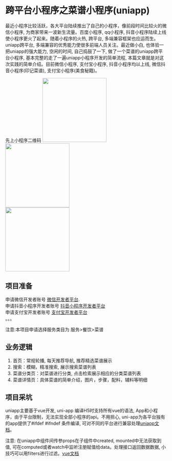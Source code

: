 # 跨平台小程序之菜谱小程序(uniapp)

最近小程序比较活跃，各大平台陆续推出了自己的小程序，像前段时间比较火的微信小程序, 为商家带来一波新生流量。百度小程序, qq小程序, 抖音小程序陆续上线使小程序更火了起来。随着小程序的火热, 跨平台, 多端兼容框架也应运而生。 uniapp跨平台, 多端兼容的优秀能力使很多前端人员关注。最近做小白, 也体验一把uniapp的强大能力, 空闲的时间, 自己捣鼓了一下, 做了一个菜谱的uniapp跨平台小程序, 基本完整的走了一遍uniapp小程序开发的简单流程,  本篇文章就是对这次实践的简单介绍。目前微信小程序, 支付宝小程序, 抖音小程序均以上线, 微信抖音小程序(印记菜谱), 支付宝小程序(美食秘籍)。

先上小程序二维码
<img src="https://github.com/anyrzm/demo-app/blob/master/m/20200424230936851.png" width="200" height="200" alt=""/><br/>
<img src="https://github.com/anyrzm/demo-app/blob/master/m/20200424225428179.jpg" width="200"  alt=""/><br/>
<img src="https://github.com/anyrzm/demo-app/blob/master/m/20200424230237910.jpg" width="200" height="200" alt=""/>

## 项目准备
申请微信开发者账号 [微信开发者平台](https://mp.weixin.qq.com/).<br/>
申请抖音小程序开发者账号 [抖音小程序开发者平台](https://developer.toutiao.com/homepage)<br/>
申请支付宝开发者账号 [支付宝开发者平台](https://mini.open.alipay.com/channel/miniIndex.htm)<br/>
。。。<br/>

注意:本项目申请选择服务类目为 服务>餐饮>菜谱


## 业务逻辑

 1. 首页：常规轮播, 每天推荐导航, 推荐精选菜谱展示<br/>
 2. 搜索：模糊，精准搜索, 展示搜索菜谱列表<br/>
 3. 菜谱分类页：对菜谱进行分类, 点击检索展示相应的分类菜谱列表<br/>
 4. 菜谱详情页：具体菜谱的简单介绍，图片，步骤，配料，辅料等明细

## 项目采坑
uniapp主要基于vue开发, uni-app 编译H5时支持所有vue的语法, App和小程序，由于平台限制，无法实现全部小程序的api。不用担心, uni-app为各平台独有的app提供了#ifdef #ifndef 条件编译, 可对不同的平台进行兼容处理[uniapp文档](https://uniapp.dcloud.io/platform)。

注意: 在uniapp中组件间传参props在子组件中created, mounted中无法获取到值, 可在computed或者watch中监听注册赋值给data。处理接口返回数据数据,  小技巧可以用filters进行过滤。[vue文档](https://cn.vuejs.org/v2/api/?#filters)


